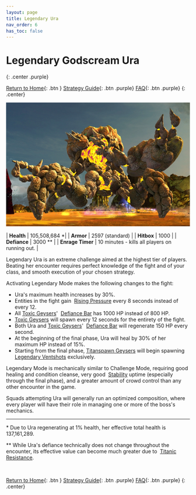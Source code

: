 ```yaml
---
layout: page
title: Legendary Ura
nav_order: 6
has_toc: false
---
```


# Legendary Godscream Ura
{: .center .purple}

[Return to Home](../index.html){: .btn } [Strategy Guide](./strategy.html){: .btn .purple} [FAQ](./faq.html){: .btn .purple}
{: .center}

<img src="../images/ura.webp" />

| **Health** | 105,508,684 *|
| **Armor** |  2597 (standard) |
| **Hitbox** | 1000 |
| **Defiance** | 3000 ** |
| **Enrage Timer** | 10 minutes - kills all players on running out. |

Legendary Ura is an extreme challenge aimed at the highest tier of players. Beating her encounter requires perfect knowledge of the fight and of your class, and smooth execution of your chosen strategy.

Activating Legendary Mode makes the following changes to the fight:
- Ura's maximum health increases by 30%.
- Entities in the fight gain <img class='inline risingpressure'> [Rising Pressure](../ura/mechanics.html#-rising-pressure) every 8 seconds instead of every 12.
- All [Toxic Geysers]' <img class='inline defiance'> [Defiance Bar] has 1000 HP instead of 800 HP.
- [Toxic Geysers] will spawn every 12 seconds for the entirety of the fight.
- Both Ura and [Toxic Geysers]' <img class='inline defiance'> [Defiance Bar] will regenerate 150 HP every second.
- At the beginning of the final phase, Ura will heal by 30% of her maximum HP instead of 15%.
- Starting from the final phase, [Titanspawn Geysers] will begin spawning [Legendary Ventshots] exclusively.

Legendary Mode is mechanically similar to Challenge Mode, requiring good healing and condition cleanse, very good <img class="inline stability"> [Stability](https://wiki.guildwars2.com/wiki/Stability) uptime (especially through the final phase), and a greater amount of crowd control than any other encounter in the game.

Squads attempting Ura will generally run an optimized composition, where every player will have their role in managing one or more of the boss's mechanics.

---

\* Due to Ura regenerating at 1% health, her effective total health is 137,161,289.

** While Ura's defiance technically does not change throughout the encounter, its effective value can become much greater due to <img class="inline titanicresistance"> [Titanic Resistance].

<img class=divider>

[Return to Home](../index.html){: .btn } [Strategy Guide](./strategy.html){: .btn .purple} [FAQ](./faq.html){: .btn .purple}
{: .center}

[Toxic Geysers]: ../ura/mechanics.html#toxic-geysers
[Titanspawn Geysers]: ../ura/mechanics.html#titanspawn-geysers
[Legendary Ventshots]: ../ura/mechanics.html#legendary-ventshot
[Titanic Resistance]: ../ura/mechanics.html#-titanic-resistance

[Defiance Bar]: https://wiki.guildwars2.com/wiki/Defiance_bar